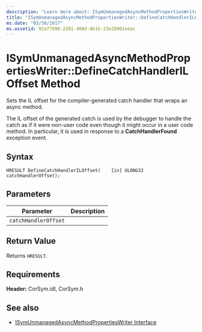 ```yaml
---
description: "Learn more about: ISymUnmanagedAsyncMethodPropertiesWriter::DefineCatchHandlerILOffset Method"
title: "ISymUnmanagedAsyncMethodPropertiesWriter::DefineCatchHandlerILOffset Method"
ms.date: "03/30/2017"
ms.assetid: 92af7896-2201-408d-8b1b-23e28001eeac
---
```

# ISymUnmanagedAsyncMethodPropertiesWriter::DefineCatchHandlerILOffset Method

Sets the IL offset for the compiler-generated catch handler that wraps an async method.  
  
 The IL offset of the generated catch is used by the debugger to handle the catch as if it were non-user code even though it might occur in a user code method. In particular, it is used in response to a **CatchHandlerFound** exception event.  
  
## Syntax  
  
```idl  
HRESULT DefineCatchHandlerILOffset(    [in] ULONG32 catchHandlerOffset);  
```  
  
## Parameters  
  
|Parameter|Description|  
|---------------|-----------------|  
|`catchHandlerOffset`||  
  
## Return Value  

 Returns `HRESULT`.  
  
## Requirements  

 **Header:** CorSym.idl, CorSym.h  
  
## See also

- [ISymUnmanagedAsyncMethodPropertiesWriter Interface](isymunmanagedasyncmethodpropertieswriter-interface.md)
